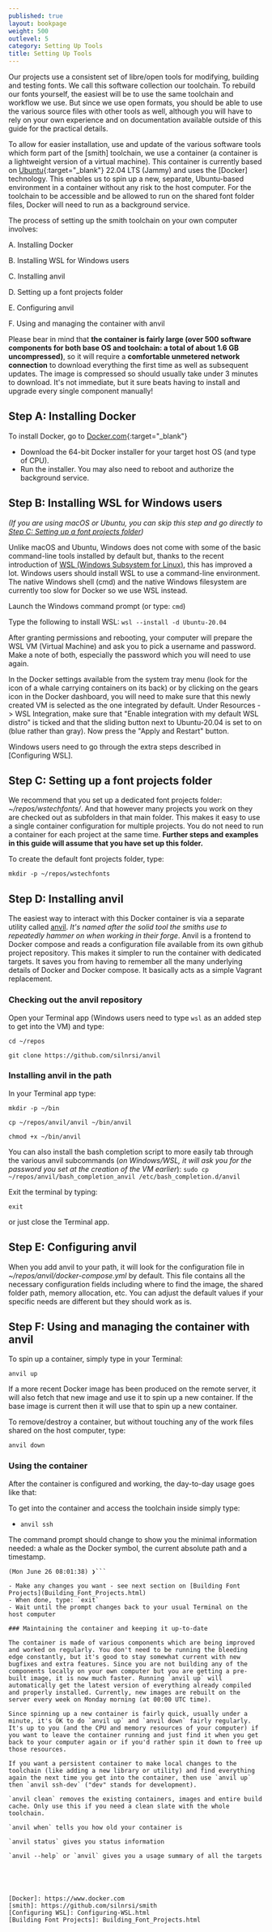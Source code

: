 ```yaml
---
published: true
layout: bookpage
weight: 500
outlevel: 5
category: Setting Up Tools
title: Setting Up Tools
---
```


Our projects use a consistent set of libre/open tools for modifying, building and testing fonts. We call this software collection our toolchain. To rebuild our fonts yourself, the easiest will be to use the same toolchain and workflow we use. But since we use open formats, you should be able to use the various source files with other tools as well, although you will have to rely on your own experience and on documentation available outside of this guide for the practical details.

To allow for easier installation, use and update of the various software tools which form part of the [smith] toolchain, we use a container (a container is a lightweight version of a virtual machine). This container is currently based on [Ubuntu](https://www.ubuntu.com/){:target="_blank"} 22.04 LTS (Jammy) and uses the [Docker] technology. This enables us to spin up a new, separate, Ubuntu-based environment in a container without any risk to the host computer. For the toolchain to be accessible and be allowed to run on the shared font folder files, Docker will need to run as a background service. 

The process of setting up the smith toolchain on your own computer involves:

A. Installing Docker

B. Installing WSL for Windows users 

C. Installing anvil 

D. Setting up a font projects folder

E. Configuring anvil 

F. Using and managing the container with anvil 


Please bear in mind that __the container is fairly large (over 500 software components for both base OS and toolchain: a total of about 1.6 GB uncompressed)__, so it will require a __comfortable unmetered network connection__ to download everything the first time as well as subsequent updates. The image is compressed so should usually take under 3 minutes to download. It's not immediate, but it sure beats having to install and upgrade every single component manually!

## Step A: Installing Docker 

To install Docker, go to [Docker.com](https://www.docker.com){:target="_blank"}

- Download the 64-bit Docker installer for your target host OS (and type of CPU).  
- Run the installer. You may also need to reboot and authorize the background service.

## Step B: Installing WSL for Windows users

*(If you are using macOS or Ubuntu, you can skip this step and go directly to [Step C: Setting up a font projects folder](#step-c-setting-up-a-font-projects-folder))*

Unlike macOS and Ubuntu, Windows does not come with some of the basic command-line tools installed by default but, thanks to the recent introduction of [WSL (Windows Subsystem for Linux)](https://learn.microsoft.com/en-us/windows/wsl/), this has improved a lot. Windows users should install WSL to use a command-line environment. The native Windows shell (cmd) and the native Windows filesystem are currently too slow for Docker so we use WSL instead. 

Launch the Windows command prompt (or type: `cmd`)

Type the following to install WSL:
`wsl --install -d Ubuntu-20.04`

After granting permissions and rebooting, your computer will prepare the WSL VM (Virtual Machine) and ask you to pick a username and password. Make a note of both, especially the password which you will need to use again. 

In the Docker settings available from the system tray menu (look for the icon of a whale carrying containers on its back) or by clicking on the gears icon in the Docker dashboard, you will need to make sure that this newly created VM is selected as the one integrated by default. Under Resources -> WSL Integration, make sure that "Enable integration with my default WSL distro" is ticked and that the sliding button next to Ubuntu-20.04 is set to on (blue rather than gray). Now press the "Apply and Restart" button. 

Windows users need to go through the extra steps described in [Configuring WSL].

## Step C: Setting up a font projects folder

We recommend that you set up a dedicated font projects folder: *~/repos/wstechfonts/*. And that however many projects you work on they are checked out as subfolders in that main folder. This makes it easy to use a single container configuration for multiple projects. You do not need to run a container for each project at the same time. __Further steps and examples in this guide will assume that you have set up this folder.__

To create the default font projects folder, type:

`mkdir -p ~/repos/wstechfonts`


## Step D: Installing anvil 

The easiest way to interact with this Docker container is via a separate utility called [anvil](https://github.com/silnrsi/anvil). _It's named after the solid tool the smiths use to repeatedly hammer on when working in their forge_. Anvil is a frontend to Docker compose and reads a configuration file available from its own github project repository. This makes it simpler to run the container with dedicated targets. It saves you from having to remember all the many underlying details of Docker and Docker compose. It basically acts as a simple Vagrant replacement. 

### Checking out the anvil repository 

Open your Terminal app (Windows users need to type `wsl` as an added step to get into the VM) and type:

`cd ~/repos` 

`git clone https://github.com/silnrsi/anvil` 

### Installing anvil in the path 

In your Terminal app type: 

`mkdir -p ~/bin`

`cp ~/repos/anvil/anvil ~/bin/anvil`

`chmod +x ~/bin/anvil`

You can also install the bash completion script to more easily tab through the various anvil subcommands (_on Windows/WSL, it will ask you for the password you set at the creation of the VM earlier_):
`sudo cp ~/repos/anvil/bash_completion_anvil /etc/bash_completion.d/anvil` 

Exit the terminal by typing: 

`exit` 

or just close the Terminal app. 


## Step E: Configuring anvil  

When you add anvil to your path, it will look for the configuration file in *~/repos/anvil/docker-compose.yml* by default. This file contains all the necessary configuration fields including where to find the image, the shared folder path, memory allocation, etc. You can adjust the default values if your specific needs are different but they should work as is. 


## Step F: Using and managing the container with anvil 

To spin up a container, simply type in your Terminal:

`anvil up`

If a more recent Docker image has been produced on the remote server, it will also fetch that new image and use it to spin up a new container. If the base image is current then it will use that to spin up a new container. 

To remove/destroy a container, but without touching any of the work files shared on the host computer, type:

`anvil down`


### Using the container

After the container is configured and working, the day-to-day usage goes like that:

To get into the container and access the toolchain inside simply type:

- `anvil ssh`

The command prompt should change to show you the minimal information needed: a whale as the Docker symbol, the current absolute path and a timestamp.

```🐳  /smith  
(Mon June 26 08:01:38) ❯```

- Make any changes you want - see next section on [Building Font Projects](Building_Font_Projects.html)
- When done, type: `exit`
- Wait until the prompt changes back to your usual Terminal on the host computer  

### Maintaining the container and keeping it up-to-date 

The container is made of various components which are being improved and worked on regularly. You don't need to be running the bleeding edge constantly, but it's good to stay somewhat current with new bugfixes and extra features. Since you are not building any of the components locally on your own computer but you are getting a pre-built image, it is now much faster. Running `anvil up` will automatically get the latest version of everything already compiled and properly installed. Currently, new images are rebuilt on the server every week on Monday morning (at 00:00 UTC time). 

Since spinning up a new container is fairly quick, usually under a minute, it's OK to do `anvil up` and `anvil down` fairly regularly. It's up to you (and the CPU and memory resources of your computer) if you want to leave the container running and just find it when you get back to your computer again or if you'd rather spin it down to free up those resources.  

If you want a persistent container to make local changes to the toolchain (like adding a new library or utility) and find everything again the next time you get into the container, then use `anvil up` then `anvil ssh-dev` ("dev" stands for development). 

`anvil clean` removes the existing containers, images and entire build cache. Only use this if you need a clean slate with the whole toolchain.   

`anvil when` tells you how old your container is

`anvil status` gives you status information

`anvil --help` or `anvil` gives you a usage summary of all the targets





[Docker]: https://www.docker.com 
[smith]: https://github.com/silnrsi/smith 
[Configuring WSL]: Configuring-WSL.html
[Building Font Projects]: Building_Font_Projects.html
